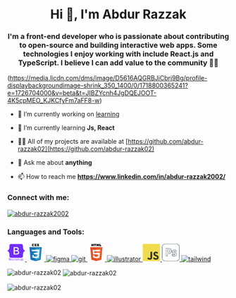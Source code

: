 <h1 align="center">Hi 👋, I'm Abdur Razzak</h1>
<h3 align="center">I'm a front-end developer who is passionate about contributing to open-source and building interactive web apps. Some technologies I enjoy working with include React.js and TypeScript. I believe I can add value to the community 🧑‍💻</h3>

(https://media.licdn.com/dms/image/D5616AQGRBJiCbrj9Bg/profile-displaybackgroundimage-shrink_350_1400/0/1718800365241?e=1726704000&v=beta&t=JIBZYcnh4JgDQEJOOT-4K5cpMEO_KJKCfyFm7aFF8-w)

- 🔭 I’m currently working on [learning](https://github.com/abdur-razzak02?tab=repositories)

- 🌱 I’m currently learning **Js, React**

- 👨‍💻 All of my projects are available at [https://github.com/abdur-razzak02](https://github.com/abdur-razzak02)

- 💬 Ask me about **anything**

- 📫 How to reach me **https://www.linkedin.com/in/abdur-razzak2002/**

<h3 align="left">Connect with me:</h3>
<p align="left">
<a href="https://linkedin.com/in/abdur-razzak2002" target="blank"><img align="center" src="https://raw.githubusercontent.com/rahuldkjain/github-profile-readme-generator/master/src/images/icons/Social/linked-in-alt.svg" alt="abdur-razzak2002" height="30" width="40" /></a>
</p>

<h3 align="left">Languages and Tools:</h3>
<p align="left"> <a href="https://getbootstrap.com" target="_blank" rel="noreferrer"> <img src="https://raw.githubusercontent.com/devicons/devicon/master/icons/bootstrap/bootstrap-plain-wordmark.svg" alt="bootstrap" width="40" height="40"/> </a> <a href="https://www.w3schools.com/css/" target="_blank" rel="noreferrer"> <img src="https://raw.githubusercontent.com/devicons/devicon/master/icons/css3/css3-original-wordmark.svg" alt="css3" width="40" height="40"/> </a> <a href="https://www.figma.com/" target="_blank" rel="noreferrer"> <img src="https://www.vectorlogo.zone/logos/figma/figma-icon.svg" alt="figma" width="40" height="40"/> </a> <a href="https://git-scm.com/" target="_blank" rel="noreferrer"> <img src="https://www.vectorlogo.zone/logos/git-scm/git-scm-icon.svg" alt="git" width="40" height="40"/> </a> <a href="https://www.w3.org/html/" target="_blank" rel="noreferrer"> <img src="https://raw.githubusercontent.com/devicons/devicon/master/icons/html5/html5-original-wordmark.svg" alt="html5" width="40" height="40"/> </a> <a href="https://www.adobe.com/in/products/illustrator.html" target="_blank" rel="noreferrer"> <img src="https://www.vectorlogo.zone/logos/adobe_illustrator/adobe_illustrator-icon.svg" alt="illustrator" width="40" height="40"/> </a> <a href="https://developer.mozilla.org/en-US/docs/Web/JavaScript" target="_blank" rel="noreferrer"> <img src="https://raw.githubusercontent.com/devicons/devicon/master/icons/javascript/javascript-original.svg" alt="javascript" width="40" height="40"/> </a> <a href="https://www.photoshop.com/en" target="_blank" rel="noreferrer"> <img src="https://raw.githubusercontent.com/devicons/devicon/master/icons/photoshop/photoshop-line.svg" alt="photoshop" width="40" height="40"/> </a> <a href="https://tailwindcss.com/" target="_blank" rel="noreferrer"> <img src="https://www.vectorlogo.zone/logos/tailwindcss/tailwindcss-icon.svg" alt="tailwind" width="40" height="40"/> </a> </p>

<p><img align="left" src="https://github-readme-stats.vercel.app/api/top-langs?username=abdur-razzak02&show_icons=true&locale=en&layout=compact" alt="abdur-razzak02" /></p>

<p>&nbsp;<img align="center" src="https://github-readme-stats.vercel.app/api?username=abdur-razzak02&show_icons=true&locale=en" alt="abdur-razzak02" /></p>

<p><img align="center" src="https://github-readme-streak-stats.herokuapp.com/?user=abdur-razzak02&" alt="abdur-razzak02" /></p>
